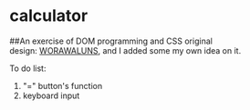 # calculator
##An exercise of DOM programming and CSS
original design: [WORAWALUNS](https://dribbble.com/shots/2320805--Freebie-Calculator-UI-Sketch), and I added some my own idea on it.

To do list:
1. "=" button's function
2. keyboard input

